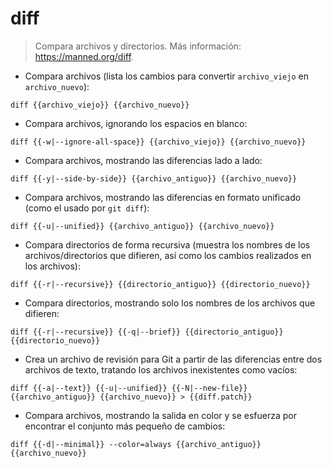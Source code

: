 # diff

> Compara archivos y directorios.
> Más información: <https://manned.org/diff>.

- Compara archivos (lista los cambios para convertir `archivo_viejo` en `archivo_nuevo`):

`diff {{archivo_viejo}} {{archivo_nuevo}}`

- Compara archivos, ignorando los espacios en blanco:

`diff {{-w|--ignore-all-space}} {{archivo_viejo}} {{archivo_nuevo}}`

- Compara archivos, mostrando las diferencias lado a lado:

`diff {{-y|--side-by-side}} {{archivo_antiguo}} {{archivo_nuevo}}`

- Compara archivos, mostrando las diferencias en formato unificado (como el usado por `git diff`):

`diff {{-u|--unified}} {{archivo_antiguo}} {{archivo_nuevo}}`

- Compara directorios de forma recursiva (muestra los nombres de los archivos/directorios que difieren, así como los cambios realizados en los archivos):

`diff {{-r|--recursive}} {{directorio_antiguo}} {{directorio_nuevo}}`

- Compara directorios, mostrando solo los nombres de los archivos que difieren:

`diff {{-r|--recursive}} {{-q|--brief}} {{directorio_antiguo}} {{directorio_nuevo}}`

- Crea un archivo de revisión para Git a partir de las diferencias entre dos archivos de texto, tratando los archivos inexistentes como vacíos:

`diff {{-a|--text}} {{-u|--unified}} {{-N|--new-file}} {{archivo_antiguo}} {{archivo_nuevo}} > {{diff.patch}}`

- Compara archivos, mostrando la salida en color y se esfuerza por encontrar el conjunto más pequeño de cambios:

`diff {{-d|--minimal}} --color=always {{archivo_antiguo}} {{archivo_nuevo}}`
